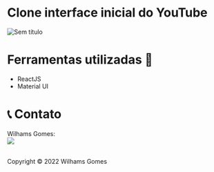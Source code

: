 # Clone interface inicial do YouTube

![Sem título](https://user-images.githubusercontent.com/71606861/152019460-5b942a99-24ce-4d6c-9a89-dabcd7587b15.png)


# Ferramentas utilizadas 🚀
- ReactJS
- Material UI

# 📞 Contato
Wilhams Gomes:<br>
<a href="https://www.linkedin.com/in/wilhamsgomes/" target="_blank"><img src="https://img.shields.io/badge/-LinkedIn-%230077B5?style=for-the-badge&logo=linkedin&logoColor=white"></a> 

<br>
Copyright © 2022 Wilhams Gomes
